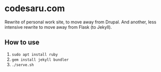 codesaru.com
================

Rewrite of personal work site, to move away from Drupal.
And another, less intensive rewrite to move away from Flask (to Jekyll).


How to use
----------

1. `sudo apt install ruby`
2. `gem install jekyll bundler`
3. `./serve.sh`

